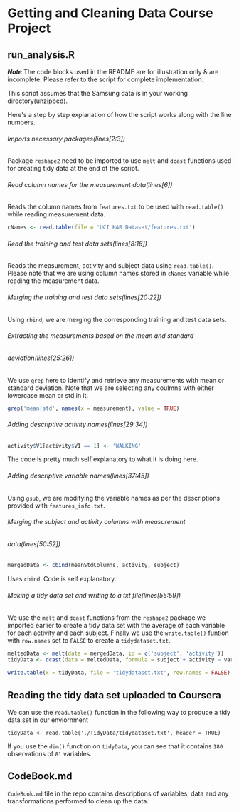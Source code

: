 # Getting and Cleaning Data Course Project

## run_analysis.R

___Note___ The code blocks used in the README are for illustration only &
are incomplete. Please refer to the script for complete implementation.

This script assumes that the Samsung data is in your working
directory(unzipped).

Here's a step by step explanation of how the script works along with the line
numbers.

###### Imports necessary packages(lines[2:3])

Package `reshape2` need to be imported to use `melt` and `dcast` functions used
for creating tidy data at the end of the script.

###### Read column names for the measurement data(lines[6])

Reads the column names from `features.txt` to be used with `read.table()` while
reading measurement data.

```R
cNames <- read.table(file = 'UCI HAR Dataset/features.txt')
```
###### Read the training and test data sets(lines[8:16])

Reads the measurement, activity and subject data using `read.table()`. Please
note that we are using column names stored in `cNames` variable while reading
the measurement data.

###### Merging the training and test data sets(lines[20:22])

Using `rbind`, we are merging the corresponding training and test data sets.

###### Extracting the measurements based on the mean and standard
###### deviation(lines[25:26])

We use `grep` here to identify and retrieve any measurements with mean or
standard deviation. Note that we are selecting any coulmns with either lowercase
mean or std in it.

```R
grep('mean|std', names(x = measurement), value = TRUE)
```

###### Adding descriptive activity names(lines[29:34])

```R
activity$V1[activity$V1 == 1] <- 'WALKING'
```

The code is pretty much self explanatory to what it is doing here.

###### Adding descriptive variable names(lines[37:45])

Using `gsub`, we are modifying the variable names as per the descriptions
provided with `features_info.txt`.

###### Merging the subject and activity columns with measurement
###### data(lines[50:52])

```R
mergedData <- cbind(meanStdColumns, activity, subject)
```

Uses `cbind`. Code is self explanatory.

###### Making a tidy data set and writing to a txt file(lines[55:59])

We use the `melt` and `dcast` functions from the `reshape2` package we imported
earlier to create a tidy data set with the average of each variable for each
activity and each subject. Finally we use the `write.table()` funtion with
`row.names` set to `FALSE` to create a `tidydataset.txt`.

```R
meltedData <- melt(data = mergedData, id = c('subject', 'activity'))
tidyData <- dcast(data = meltedData, formula = subject + activity ~ variable, mean)

write.table(x = tidyData, file = 'tidydataset.txt', row.names = FALSE)  
```

## Reading the tidy data set uploaded to Coursera

We can use the `read.table()` function in the following way to produce a tidy
data set in our enviornment

`tidyData <- read.table('./TidyData/tidydataset.txt', header = TRUE)`

If you use the `dim()` function on `tidyData`, you can see that it contains
`180` observations of `81` variables.


## CodeBook.md

`CodeBook.md` file in the repo contains descriptions of variables, data and any 
transformations performed to clean up the data.

